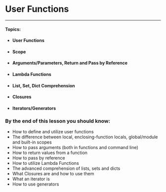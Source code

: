 # User Functions

---

#### **Topics:**

* #### User Functions
* #### Scope
* #### Arguments/Parameters, Return and Pass by Reference
* #### Lambda Functions
* #### List, Set, Dict Comprehension
* #### Closures
* #### Iterators/Generators

### By the end of this lesson you should know:

* How to define and utilize user functions
* The difference between local, enclosing-function locals, global/module and built-in scopes
* How to pass arguments \(both in functions and command line\)
* How to return values from a function
* How to pass by reference
* How to utilize Lambda Functions
* The advanced comprehension of lists, sets and dicts
* What Closures are and how to use them
* What an iterator is
* How to use generators



